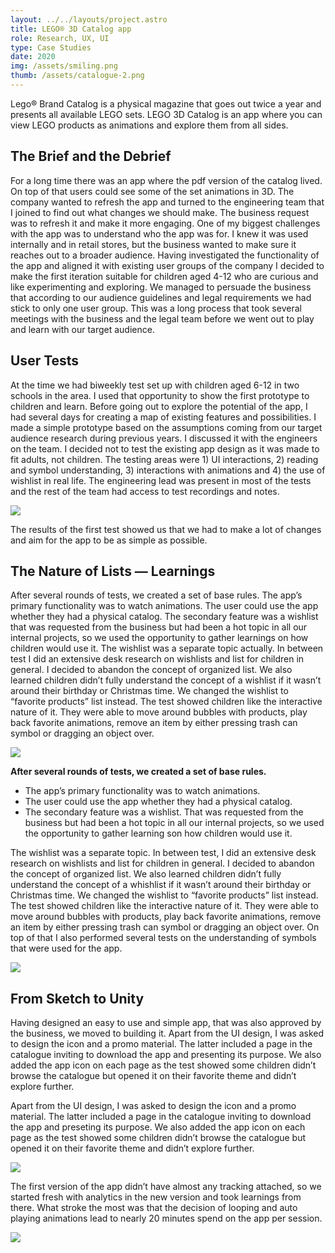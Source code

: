 ```yaml
---
layout: ../../layouts/project.astro
title: LEGO® 3D Catalog app
role: Research, UX, UI
type: Case Studies
date: 2020
img: /assets/smiling.png
thumb: /assets/catalogue-2.png
---
```


Lego® Brand Catalog is a physical magazine that goes out twice a year and
presents all available LEGO sets. LEGO 3D Catalog is an app where you can view
LEGO products as animations and explore them from all sides.

## The Brief and the Debrief

For a long time there was an app where the pdf version of the catalog lived. On
top of that users could see some of the set animations in 3D. The company wanted
to refresh the app and turned to the engineering team that I joined to find out
what changes we should make. The business request was to refresh it and make it
more engaging. One of my biggest challenges with the app was to understand who
the app was for. I knew it was used internally and in retail stores, but the
business wanted to make sure it reaches out to a broader audience. Having
investigated the functionality of the app and aligned it with existing user
groups of the company I decided to make the first iteration suitable for
children aged 4-12 who are curious and like experimenting and exploring. We
managed to persuade the business that according to our audience guidelines and
legal requirements we had stick to only one user group. This was a long process
that took several meetings with the business and the legal team before we went
out to play and learn with our target audience.

## User Tests

At the time we had biweekly test set up with children aged 6-12 in two schools
in the area. I used that opportunity to show the first prototype to children and
learn. Before going out to explore the potential of the app, I had several days
for creating a map of existing features and possibilities. I made a simple
prototype based on the assumptions coming from our target audience research
during previous years. I discussed it with the engineers on the team. I decided
not to test the existing app design as it was made to fit adults, not children.
The testing areas were 1) UI interactions, 2) reading and symbol
understanding, 3) interactions with animations and 4) the use of wishlist in
real life. The engineering lead was present in most of the tests and the rest of
the team had access to test recordings and notes.

![](/assets/catalog-1.png)

The results of the first test showed us that we had to make a lot of changes and
aim for the app to be as simple as possible.

## The Nature of Lists — Learnings

After several rounds of tests, we created a set of base rules. The app’s primary
functionality was to watch animations. The user could use the app whether they
had a physical catalog. The secondary feature was a wishlist that was requested
from the business but had been a hot topic in all our internal projects, so we
used the opportunity to gather learnings on how children would use it. The
wishlist was a separate topic actually. In between test I did an extensive desk
research on wishlists and list for children in general. I decided to abandon the
concept of organized list. We also learned children didn’t fully understand the
concept of a wishlist if it wasn’t around their birthday or Christmas time. We
changed the wishlist to “favorite products” list instead. The test showed
children like the interactive nature of it. They were able to move around
bubbles with products, play back favorite animations, remove an item by either
pressing trash can symbol or dragging an object over.

![](/assets/flow.png)

**After several rounds of tests, we created a set of base rules.**

- The app’s primary functionality was to watch animations.
- The user could use the app whether they had a physical catalog.
- The secondary feature was a wishlist. That was requested from the business but
  had been a hot topic in all our internal projects, so we used the opportunity
  to gather learning son how children would use it.

The wishlist was a separate topic. In between test, I did an extensive desk
research on wishlists and list for children in general. I decided to abandon the
concept of organized list. We also learned children didn’t fully understand the
concept of a whishlist if it wasn’t around their birthday or Christmas time. We
changed the wishlist to “favorite products” list instead. The test showed
children like the interactive nature of it. They were able to move around
bubbles with products, play back favorite animations, remove an item by either
pressing trash can symbol or dragging an object over. On top of that I also
performed several tests on the understanding of symbols that were used for the
app.

![](/assets/app.gif)

## From Sketch to Unity

Having designed an easy to use and simple app, that was also approved by the
business, we moved to building it. Apart from the UI design, I was asked to
design the icon and a promo material. The latter included a page in the
catalogue inviting to download the app and presenting its purpose. We also added
the app icon on each page as the test showed some children didn’t browse the
catalogue but opened it on their favorite theme and didn’t explore further.

Apart from the UI design, I was asked to design the icon and a promo material.
The latter included a page in the catalogue inviting to download the app and
preseting its purpose. We also added the app icon on each page as the test
showed some children didn’t browse the catalogue but opened it on their favorite
theme and didn’t explore further.

![](/assets/logo.png)

The first version of the app didn’t have almost any tracking attached, so we
started fresh with analytics in the new version and took learnings from there.
What stroke the most was that the decision of looping and auto playing
animations lead to nearly 20 minutes spend on the app per session.

![](/assets/catalogue.jpeg)
